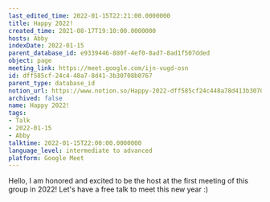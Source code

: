 ```yaml
---
last_edited_time: 2022-01-15T22:21:00.0000000
title: Happy 2022!
created_time: 2021-08-17T19:10:00.0000000
hosts: Abby
indexDate: 2022-01-15
parent_database_id: e9339446-880f-4ef0-8ad7-8ad1f507dded
object: page
meeting_link: https://meet.google.com/ijn-vugd-osn
id: dff585cf-24c4-48a7-8d41-3b30708b0767
parent_type: database_id
notion_url: https://www.notion.so/Happy-2022-dff585cf24c448a78d413b30708b0767
archived: false
name: Happy 2022!
tags:
- Talk
- 2022-01-15
- Abby
talktime: 2022-01-15T22:00:00.0000000
language_level: intermediate to advanced
platform: Google Meet
---
```


Hello, I am honored and excited to be the host at the first meeting of this group in 2022! Let's have a free talk to meet this new year :)





